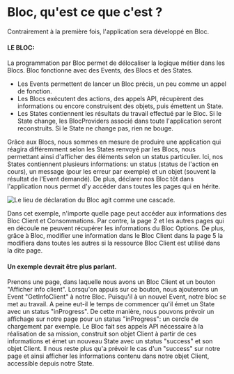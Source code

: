 # Bloc, qu'est ce que c'est ?

Contrairement à la première fois, l'application sera développé en Bloc.&#x20;

#### LE BLOC:

La programmation par Bloc permet de délocaliser la logique métier dans les Blocs. Bloc fonctionne avec des Events, des Blocs et des States.

* Les Events permettent de lancer un Bloc précis, un peu comme un appel de fonction.
* Les Blocs exécutent des actions, des appels API, récupèrent des informations ou encore construisent des objets, puis émettent un State.
* Les States contiennent les résultats du travail effectué par le Bloc. Si le State change, les BlocProviders associé dans toute l'application seront reconstruits. Si le State ne change pas, rien ne bouge.

Grâce aux Blocs, nous sommes en mesure de produire une application qui réagira différemment selon les States renvoyé par les Blocs, nous permettant ainsi d'afficher des éléments selon un status particulier. Ici, nos States contiennent plusieurs informations: un status (status de l'action en cours), un message (pour les erreur par exemple) et un objet (souvent la résultat de l'Event demandé). De plus, déclarer nos Bloc tôt dans l'application nous permet d'y accéder dans toutes les pages qui en hérite.

![Le lieu de déclaration du Bloc agit comme une cascade.](<../../.gitbook/assets/Shéma Bloc.jpg>)

Dans cet exemple, n'importe quelle page peut accéder aux informations des Bloc Client et Consommations. Par contre, la page 2 et les autres pages qui en découle ne peuvent récupérer les informations du Bloc Options. De plus, grâce à Bloc, modifier une information dans le Bloc Client dans la page 5 la modifiera dans toutes les autres si la ressource Bloc Client est utilisé dans la dite page.&#x20;

#### Un exemple devrait être plus parlant.&#x20;

Prenons une page, dans laquelle nous avons un Bloc Client et un bouton "Afficher info client". Lorsqu'on appuis sur ce bouton, nous ajouterons un Event "GetInfoClient" à notre Bloc. Puisqu'il à un nouvel Event, notre bloc se met au travail. A peine eut-il le temps de commencer qu'il émet un State avec un status "inProgress". De cette manière, nous pouvons prévoir un affichage sur notre page pour un status "inProgress": un cercle de chargement par exemple. Le Bloc fait ses appels API nécessaire à la réalisation de sa mission, construit son objet Client à partir de ces informations et émet un nouveau State avec un status "success" et son objet Client. Il nous reste plus qu'a prévoir le cas d'un "success" sur notre page et ainsi afficher les informations contenu dans notre objet Client, accessible depuis notre State.&#x20;

